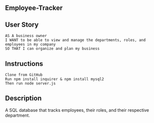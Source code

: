 ## Employee-Tracker

## User Story

```
AS A business owner
I WANT to be able to view and manage the departments, roles, and employees in my company
SO THAT I can organize and plan my business
```

## Instructions
```
Clone from GitHub
Run npm install inquirer & npm install mysql2
Then run node server.js
```
## Description

A SQL database that tracks employees, their roles, and their respective department.
